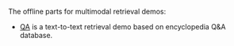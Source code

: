 The offline parts for multimodal retrieval demos:

- [QA](./QA) is a text-to-text retrieval demo based on encyclopedia Q&A database.
